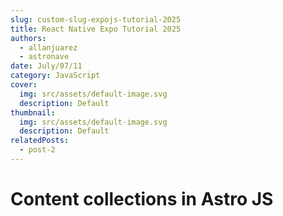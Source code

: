 ```yaml
---
slug: custom-slug-expojs-tutorial-2025
title: React Native Expo Tutorial 2025
authors:
  - allanjuarez
  - astronave
date: July/07/11
category: JavaScript
cover:
  img: src/assets/default-image.svg
  description: Default
thumbnail:
  img: src/assets/default-image.svg
  description: Default
relatedPosts:
  - post-2
---
```


# Content collections in Astro JS
